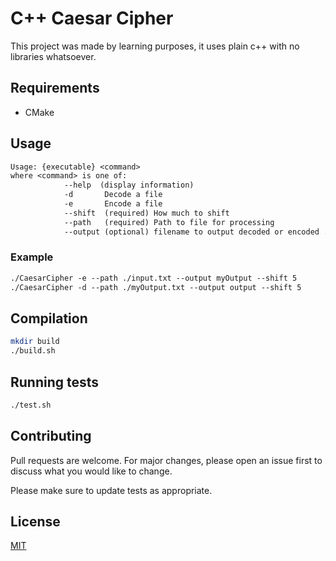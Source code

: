 # C++ Caesar Cipher

This project was made by learning purposes, it uses plain c++ with no libraries whatsoever.
## Requirements
* CMake

## Usage
```txt
Usage: {executable} <command>
where <command> is one of:
            --help  (display information)
            -d       Decode a file
            -e       Encode a file
            --shift  (required) How much to shift
            --path   (required) Path to file for processing
            --output (optional) filename to output decoded or encoded .txt
```

### Example
```txt
./CaesarCipher -e --path ./input.txt --output myOutput --shift 5
./CaesarCipher -d --path ./myOutput.txt --output output --shift 5
```

## Compilation

```bash
mkdir build
./build.sh
```

## Running tests

```bash
./test.sh
```

## Contributing
Pull requests are welcome. For major changes, please open an issue first to discuss what you would like to change.

Please make sure to update tests as appropriate.

## License
[MIT](https://choosealicense.com/licenses/mit/)